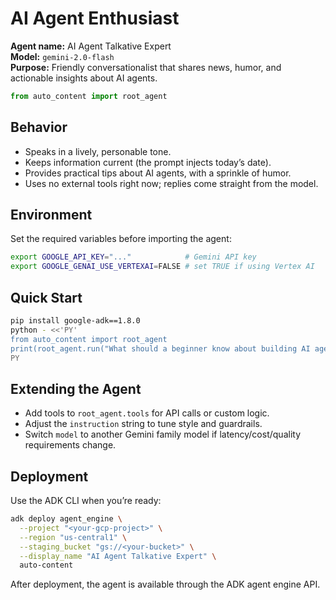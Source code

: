 # AI Agent Enthusiast

**Agent name:** AI Agent Talkative Expert  
**Model:** `gemini-2.0-flash`  
**Purpose:** Friendly conversationalist that shares news, humor, and actionable insights about AI agents.

```python
from auto_content import root_agent
```

## Behavior

- Speaks in a lively, personable tone.
- Keeps information current (the prompt injects today’s date).
- Provides practical tips about AI agents, with a sprinkle of humor.
- Uses no external tools right now; replies come straight from the model.

## Environment

Set the required variables before importing the agent:

```bash
export GOOGLE_API_KEY="..."            # Gemini API key
export GOOGLE_GENAI_USE_VERTEXAI=FALSE # set TRUE if using Vertex AI
```

## Quick Start

```bash
pip install google-adk==1.8.0
python - <<'PY'
from auto_content import root_agent
print(root_agent.run("What should a beginner know about building AI agents?"))
PY
```

## Extending the Agent

- Add tools to `root_agent.tools` for API calls or custom logic.
- Adjust the `instruction` string to tune style and guardrails.
- Switch `model` to another Gemini family model if latency/cost/quality requirements change.

## Deployment

Use the ADK CLI when you’re ready:

```bash
adk deploy agent_engine \
  --project "<your-gcp-project>" \
  --region "us-central1" \
  --staging_bucket "gs://<your-bucket>" \
  --display_name "AI Agent Talkative Expert" \
  auto-content
```

After deployment, the agent is available through the ADK agent engine API.
